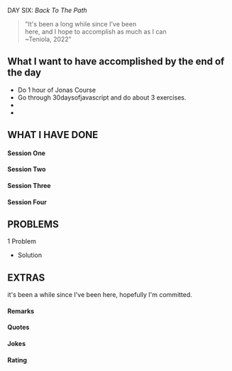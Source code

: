 DAY SIX: _Back To The Path_

> "It's been a long while since I've been  
> here, and I hope to accomplish as much as I can  
> ~Teniola, 2022"

## What I want to have accomplished by the end of the day

- Do 1 hour of Jonas Course
- Go through 30daysofjavascript and do about 3 exercises.
-
-

## WHAT I HAVE DONE

#### Session One

#### Session Two

#### Session Three

#### Session Four

## PROBLEMS

1 Problem

- Solution

## EXTRAS

it's been a while since I've been here, hopefully I'm committed.

#### Remarks

#### Quotes

#### Jokes

#### Rating

